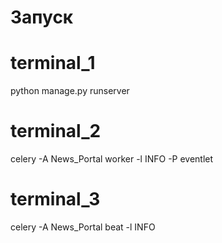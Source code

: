 # Запуск
# terminal_1
python manage.py runserver
# terminal_2
celery -A News_Portal worker -l INFO -P eventlet
# terminal_3
celery -A News_Portal beat -l INFO 